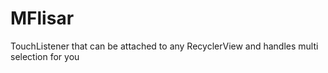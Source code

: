 # MFlisar
TouchListener that can be attached to any RecyclerView and handles multi selection for you
